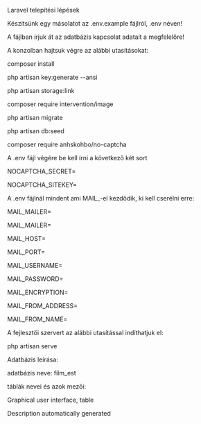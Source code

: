 Laravel telepítési lépések 

Készítsünk egy másolatot az .env.example fájlról, .env néven! 

A fájlban írjuk át az adatbázis kapcsolat adatait a megfelelőre! 

A konzolban hajtsuk végre az alábbi utasításokat: 

composer install 

php artisan key:generate --ansi 

php artisan storage:link 

composer require intervention/image 

php artisan migrate 

php artisan db:seed 

composer require anhskohbo/no-captcha 

A .env fájl végére be kell írni a következő két sort 

NOCAPTCHA_SECRET=

NOCAPTCHA_SITEKEY=

A .env fájlnál mindent ami MAIL_-el kezdődik, ki kell cserélni erre: 

MAIL_MAILER=

MAIL_MAILER=

MAIL_HOST=

MAIL_PORT=

MAIL_USERNAME=

MAIL_PASSWORD=

MAIL_ENCRYPTION=

MAIL_FROM_ADDRESS=

MAIL_FROM_NAME=

A fejlesztői szervert az alábbi utasítással indíthatjuk el: 

php artisan serve 

Adatbázis leírása: 

adatbázis neve: film_est 

táblák nevei és azok mezői: 

Graphical user interface, table

Description automatically generated 

